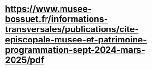 # https://www.musee-bossuet.fr/informations-transversales/publications/cite-episcopale-musee-et-patrimoine-programmation-sept-2024-mars-2025/pdf


